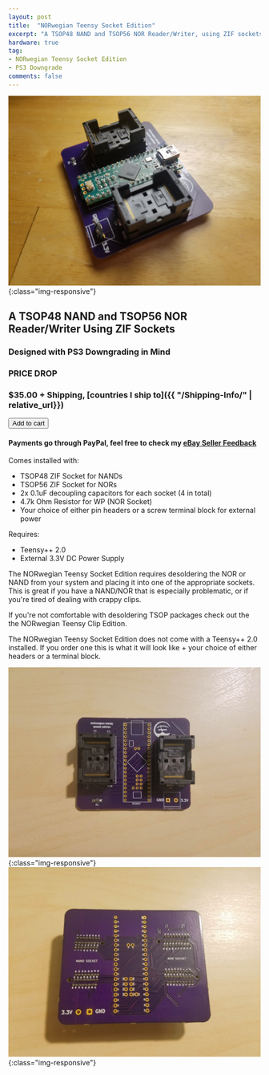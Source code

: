 ```yaml
---
layout: post
title:  "NORwegian Teensy Socket Edition"
excerpt: "A TSOP48 NAND and TSOP56 NOR Reader/Writer, using ZIF sockets"
hardware: true
tag:
- NORwegian Teensy Socket Edition 
- PS3 Downgrade
comments: false
---
```


![NORwegianTeensySocketEdition](/assets/img/NORwegianTeensySocketGlamour.jpg){:class="img-responsive"}

## A TSOP48 NAND and TSOP56 NOR Reader/Writer Using ZIF Sockets
### Designed with PS3 Downgrading in Mind
### PRICE DROP
### $35.00 + Shipping, [countries I ship to]({{ "/Shipping-Info/" | relative_url}})

<button type="button" class="snipcart-add-item"
 data-item-name="NORwegian Teensy Socket Edition "
 data-item-price="35.00"
 data-item-weight="400"
 data-item-id="01"
 data-item-image="https://i.imgur.com/l9xtGk4.jpg"
 data-item-url="https://zeigren.github.io/NORwegian-Teensy-Socket-Edition/">
  Add to cart
</button>
#### Payments go through PayPal, feel free to check my [eBay Seller Feedback](https://feedback.ebay.com/ws/eBayISAPI.dll?ViewFeedback2&userid=zeigren&ftab=FeedbackAsSeller&searchInterval=30)
Comes installed with:
* TSOP48 ZIF Socket for NANDs
* TSOP56 ZIF Socket for NORs
* 2x 0.1uF decoupling capacitors for each socket (4 in total)
* 4.7k Ohm Resistor for WP (NOR Socket)
* Your choice of either pin headers or a screw terminal block for external power

Requires:
* Teensy++ 2.0
* External 3.3V DC Power Supply

The NORwegian Teensy Socket Edition requires desoldering the NOR or NAND from your system and placing it into one of the appropriate sockets. This is great if you have a NAND/NOR that is especially problematic, or if you're tired of dealing with crappy clips.

If you're not comfortable with desoldering TSOP packages check out the the NORwegian Teensy Clip Edition.

The NORwegian Teensy Socket Edition does not come with a Teensy++ 2.0 installed. If you order one this is what it will look like + your choice of either headers or a terminal block.

![NORwegianTeensySocketEditionTop](/assets/img/NORwegianTeensySocketEditionTop.jpg){:class="img-responsive"}
![NORwegianTeensySocketEditionTop](/assets/img/NORwegianTeensySocketEditionBottom.jpg){:class="img-responsive"}





